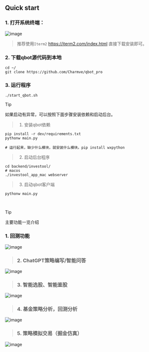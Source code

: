 ## Quick start

### 1. 打开系统终端：
![image](https://github.com/Charmve/qbot_pro/assets/29084184/af76352b-213c-4eb7-b725-be2a9e856815)

> 推荐使用``Iterm2`` https://iterm2.com/index.html 直接下载安装即可。

### 2. 下载qbot源代码到本地
```
cd ~/
git clone https://github.com/Charmve/qbot_pro
```

### 3. 运行程序
```
./start_qbot.sh
```
> [!TIP]
> 如果启动有异常，可以按照下面步骤安装依赖和启动后台。

> 1. 安装qbot依赖
```
pip install -r dev/requirements.txt
pythonw main.py 

# 运行起来，缺少什么模块，就安装什么模块。pip install wxpython
```

> 2. 启动后台程序
```
cd backend/investool/
# macos
./investool_app_mac webserver
```

> 3. 启动qbot客户端
```
pythonw main.py
```

<br>

> [!TIP]
> 主要功能一览介绍
> ### 1. 回测功能
![image](https://github.com/Charmve/qbot_pro/assets/29084184/c70eef16-43ff-498e-9935-dc7329fd89ab)

> ### 2. ChatGPT策略编写/智能问答
![image](https://github.com/Charmve/qbot_pro/assets/29084184/def6dd4f-0cdd-4d7b-abbb-08d4f6041af1)

> ### 3. 智能选股、智能鉴股
![image](https://github.com/Charmve/qbot_pro/assets/29084184/c745e9c4-9006-43f0-a00a-2f5bd181864b)

> ### 4. 基金策略分析，回测分析
![image](https://github.com/Charmve/qbot_pro/assets/29084184/7f0daa63-bfd4-49df-b95f-87b0b3cefece)

> ### 5. 策略模拟交易（掘金仿真）
![image](https://github.com/Charmve/qbot_pro/assets/29084184/dd84a4c9-53de-4553-903f-a4d16c9fb064)

